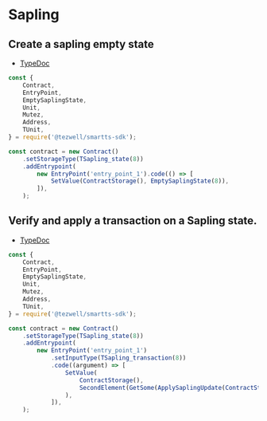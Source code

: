 # Sapling

## Create a sapling empty state

- [TypeDoc](https://romarq.github.io/smartts-sdk/api/modules/expression.html#EmptySaplingState)

```ts
const {
    Contract,
    EntryPoint,
    EmptySaplingState,
    Unit,
    Mutez,
    Address,
    TUnit,
} = require('@tezwell/smartts-sdk');

const contract = new Contract()
    .setStorageType(TSapling_state(8))
    .addEntrypoint(
        new EntryPoint('entry_point_1').code(() => [
            SetValue(ContractStorage(), EmptySaplingState(8)),
        ]),
    );
```

## Verify and apply a transaction on a Sapling state.

- [TypeDoc](https://romarq.github.io/smartts-sdk/api/modules/expression.html#ApplySaplingUpdate)

```ts
const {
    Contract,
    EntryPoint,
    EmptySaplingState,
    Unit,
    Mutez,
    Address,
    TUnit,
} = require('@tezwell/smartts-sdk');

const contract = new Contract()
    .setStorageType(TSapling_state(8))
    .addEntrypoint(
        new EntryPoint('entry_point_1')
            .setInputType(TSapling_transaction(8))
            .code((argument) => [
                SetValue(
                    ContractStorage(),
                    SecondElement(GetSome(ApplySaplingUpdate(ContractStorage(), argument))),
                ),
            ]),
    );
```
